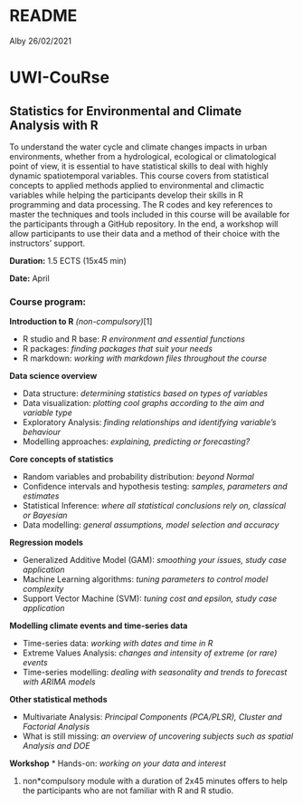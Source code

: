 README
================
Alby
26/02/2021

# UWI-CouRse

## Statistics for Environmental and Climate Analysis with R

To understand the water cycle and climate changes impacts in urban
environments, whether from a hydrological, ecological or climatological
point of view, it is essential to have statistical skills to deal with
highly dynamic spatiotemporal variables. This course covers from
statistical concepts to applied methods applied to environmental and
climactic variables while helping the participants develop their skills
in R programming and data processing. The R codes and key references to
master the techniques and tools included in this course will be
available for the participants through a GitHub repository. In the end,
a workshop will allow participants to use their data and a method of
their choice with the instructors’ support.

**Duration:** 1.5 ECTS (15x45 min)

**Date:** April

### **Course program:**

**Introduction to R** *(non-compulsory)*\[1\]

  - R studio and R base: *R environment and essential functions*
  - R packages: *finding packages that suit your needs*
  - R markdown: *working with markdown files throughout the course*

**Data science overview**

  - Data structure: *determining statistics based on types of variables*
  - Data visualization: *plotting cool graphs according to the aim and
    variable type*
  - Exploratory Analysis: *finding relationships and identifying
    variable’s behaviour*
  - Modelling approaches: *explaining, predicting or forecasting?*

**Core concepts of statistics**

  - Random variables and probability distribution: *beyond Normal*
  - Confidence intervals and hypothesis testing: *samples, parameters
    and estimates*
  - Statistical Inference: *where all statistical conclusions rely on,
    classical or Bayesian*
  - Data modelling: *general assumptions, model selection and accuracy*

**Regression models**

  - Generalized Additive Model (GAM): *smoothing your issues, study case
    application*
  - Machine Learning algorithms: *tuning parameters to control model
    complexity*
  - Support Vector Machine (SVM): *tuning cost and epsilon, study case
    application*
    
**Modelling climate events and time-series data**

  - Time-series data: *working with dates and time in R*
  - Extreme Values Analysis: *changes and intensity of extreme (or rare)
    events*
  - Time-series modelling: *dealing with seasonality and trends to
    forecast with ARIMA models*

**Other statistical methods**

  - Multivariate Analysis: *Principal Components (PCA/PLSR), Cluster and
    Factorial Analysis*
  - What is still missing: *an overview of uncovering subjects such as
    spatial Analysis and DOE*

**Workshop** \* Hands-on: *working on your data and interest*

1.  non\*compulsory module with a duration of 2x45 minutes offers to
    help  
    the participants who are not familiar with R and R studio.
